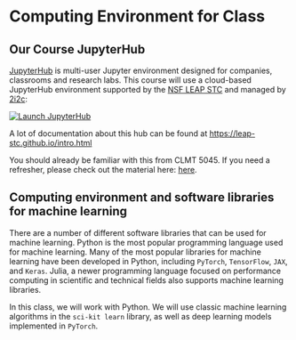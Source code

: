 # Computing Environment for Class

## Our Course JupyterHub
[JupyterHub](https://jupyter.org/hub) is multi-user Jupyter environment designed for companies, classrooms and research labs.
This course will use a cloud-based JupyterHub environment supported by the [NSF LEAP STC](https://leap.columbia.edu/) and
managed by [2i2c](https://2i2c.org/infrastructure/):

[![Launch JupyterHub](https://img.shields.io/badge/jupyterhub-leap.2i2c.cloud-orange?style=for-the-badge&logo=jupyter)](https://leap.2i2c.cloud/)

A lot of documentation about this hub can be found at https://leap-stc.github.io/intro.html

You should already be familiar with this from CLMT 5045. 
If you need a refresher, please check out the material here: [here](https://earth-ds-ml.github.io/summer_2025/lectures_DS/computing_env/jupyterlab.html).

## Computing environment and software libraries for machine learning
There are a number of different software libraries that can be used for machine learning. Python is the most popular programming language used 
for machine learning. Many of the most popular libraries for machine learning have been developed in Python, including `PyTorch`, `TensorFlow`, `JAX`, and `Keras`. Julia, a newer programming language focused on 
performance computing in scientific and technical fields also supports machine learning libraries. 

In this class, we will work with Python. We will use classic machine learning algorithms in the `sci-kit learn` library, as well as deep learning models implemented in `PyTorch`.
